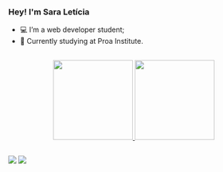 ### Hey! I'm Sara Letícia

- 💻 I’m a web developer student;
- 📖 Currently studying at Proa Institute.
  ##

<center>
<a href="https://github.com/sara-lnas">
<img loading="lazy" height="160em" src="https://github-readme-stats.vercel.app/api?username=sara-lnas&show_icons=true&theme=neon&include_all_commits=true&count_private=true"/>  
<img loading="lazy" height="160em" src="https://github-readme-stats.vercel.app/api/top-langs/?username=sara-lnas&layout=compact&langs_count=7&theme=neon"/>
</center>

##
 <a href = "mailto:contatosaraleticianascimento@gmail.com"><img src="https://img.shields.io/badge/Gmail-D14836?style=for-the-badge&logo=gmail&logoColor=white" target="_blank"></a>
  <a href="https://www.linkedin.com/in/sara-let%C3%ADcia-7503b6264/" target="_blank"><img src="https://img.shields.io/badge/-LinkedIn-%230077B5?style=for-the-badge&logo=linkedin&logoColor=white"
  target="_blank"></a> 

  


